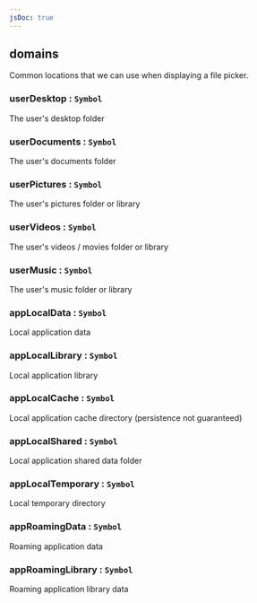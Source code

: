 ```yaml
---
jsDoc: true
---
```


<a name="module-storage-domains" id="module-storage-domains"></a>

## domains
Common locations that we can use when displaying a file picker.



<a name="module-storage-domains-userdesktop" id="module-storage-domains-userdesktop"></a>

### userDesktop : `Symbol`
The user's desktop folder



<a name="module-storage-domains-userdocuments" id="module-storage-domains-userdocuments"></a>

### userDocuments : `Symbol`
The user's documents folder



<a name="module-storage-domains-userpictures" id="module-storage-domains-userpictures"></a>

### userPictures : `Symbol`
The user's pictures folder or library



<a name="module-storage-domains-uservideos" id="module-storage-domains-uservideos"></a>

### userVideos : `Symbol`
The user's videos / movies folder or library



<a name="module-storage-domains-usermusic" id="module-storage-domains-usermusic"></a>

### userMusic : `Symbol`
The user's music folder or library



<a name="module-storage-domains-applocaldata" id="module-storage-domains-applocaldata"></a>

### appLocalData : `Symbol`
Local application data



<a name="module-storage-domains-applocallibrary" id="module-storage-domains-applocallibrary"></a>

### appLocalLibrary : `Symbol`
Local application library



<a name="module-storage-domains-applocalcache" id="module-storage-domains-applocalcache"></a>

### appLocalCache : `Symbol`
Local application cache directory (persistence not guaranteed)



<a name="module-storage-domains-applocalshared" id="module-storage-domains-applocalshared"></a>

### appLocalShared : `Symbol`
Local application shared data folder



<a name="module-storage-domains-applocaltemporary" id="module-storage-domains-applocaltemporary"></a>

### appLocalTemporary : `Symbol`
Local temporary directory



<a name="module-storage-domains-approamingdata" id="module-storage-domains-approamingdata"></a>

### appRoamingData : `Symbol`
Roaming application data



<a name="module-storage-domains-approaminglibrary" id="module-storage-domains-approaminglibrary"></a>

### appRoamingLibrary : `Symbol`
Roaming application library data


